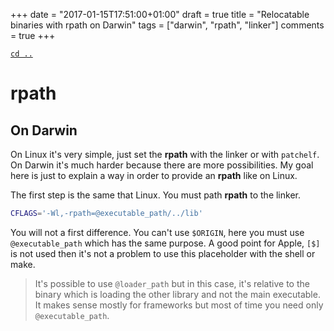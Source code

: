 +++
date = "2017-01-15T17:51:00+01:00"
draft = true
title = "Relocatable binaries with rpath on Darwin"
tags = ["darwin", "rpath", "linker"]
comments = true
+++

[`cd ..`](/)

# rpath

## On Darwin

On Linux it's very simple, just set the **rpath** with the linker or with
`patchelf`. On Darwin it's much harder because there are more possibilities. My
goal here is just to explain a way in order to provide an **rpath** like on
Linux.

The first step is the same that Linux. You must path **rpath** to the linker.

```sh
CFLAGS='-Wl,-rpath=@executable_path/../lib'
```

You will not a first difference. You can't use `$ORIGIN`, here you must use
`@executable_path` which has the same purpose. A good point for Apple, `[$]` is
not used then it's not a problem to use this placeholder with the shell or make.

> It's possible to use `@loader_path` but in this case, it's relative to the
> binary which is loading the other library and not the main executable. It
> makes sense mostly for frameworks but most of time you need only
> `@executable_path`.
